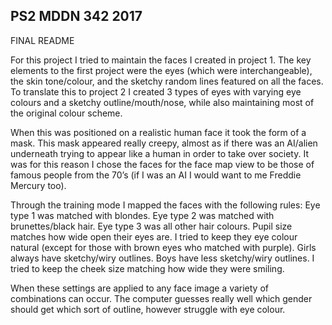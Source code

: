 ## PS2 MDDN 342 2017

FINAL README

For this project I tried to maintain the faces I created in project 1. The key elements to the first project were the eyes (which were interchangeable), the skin tone/colour, and the sketchy random lines featured on all the faces. To translate this to project 2 I created 3 types of eyes with varying eye colours and a sketchy outline/mouth/nose, while also maintaining most of the original colour scheme.  

When this was positioned on a realistic human face it took the form of a mask. This mask appeared really creepy, almost as if there was an AI/alien underneath trying to appear like a human in order to take over society. It was for this reason I chose the faces for the face map view to be those of famous people from the 70’s (if I was an AI I would want to me Freddie Mercury too). 

Through the training mode I mapped the faces with the following rules:
	Eye type 1 was matched with blondes.
	Eye type 2 was matched with brunettes/black hair.
	Eye type 3 was all other hair colours.
	Pupil size matches how wide open their eyes are.
I tried to keep they eye colour natural (except for those with brown eyes who matched with purple).
	Girls always have sketchy/wiry outlines.
	Boys have less sketchy/wiry outlines.
	I tried to keep the cheek size matching how wide they were smiling.

When these settings are applied to any face image a variety of combinations can occur. The computer guesses really well which gender should get which sort of outline, however struggle with eye colour.
